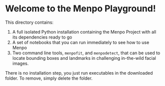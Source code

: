 Welcome to the Menpo Playground!
================================

This directory contains:

1. A full isolated Python installation containing the Menpo Project with all its dependencies ready to go
2. A set of notebooks that you can run immediately to see how to use Menpo
3. Two command line tools, `menpofit`, and `menpodetect`, that can be used to locate bounding boxes and landmarks in challenging in-the-wild facial images.

There is no installation step, you just run executables in the downloaded folder.
To remove, simply delete the folder.

